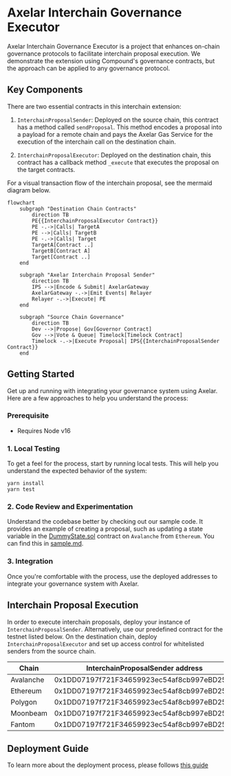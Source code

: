 # Axelar Interchain Governance Executor

Axelar Interchain Governance Executor is a project that enhances on-chain governance protocols to facilitate interchain proposal execution. We demonstrate the extension using Compound's governance contracts, but the approach can be applied to any governance protocol.

## Key Components

There are two essential contracts in this interchain extension:

1. `InterchainProposalSender`: Deployed on the source chain, this contract has a method called `sendProposal`. This method encodes a proposal into a payload for a remote chain and pays the Axelar Gas Service for the execution of the interchain call on the destination chain.

2. `InterchainProposalExecutor`: Deployed on the destination chain, this contract has a callback method `_execute` that executes the proposal on the target contracts.

For a visual transaction flow of the interchain proposal, see the mermaid diagram below.

```mermaid
flowchart
    subgraph "Destination Chain Contracts"
        direction TB
        PE{{InterchainProposalExecutor Contract}}
        PE -.->|Calls| TargetA
        PE -->|Calls| TargetB
        PE -.->|Calls| Target
        TargetA[Contract ..]
        TargetB[Contract A]
        Target[Contract ..]
    end

    subgraph "Axelar Interchain Proposal Sender"
        direction TB
        IPS -->|Encode & Submit| AxelarGateway
        AxelarGateway -.->|Emit Events| Relayer
        Relayer -.->|Execute| PE
    end

    subgraph "Source Chain Governance"
        direction TB
        Dev -->|Propose| Gov[Governor Contract]
        Gov -->|Vote & Queue| Timelock[Timelock Contract]
        Timelock -.->|Execute Proposal| IPS{{InterchainProposalSender Contract}}
    end
```

## Getting Started

Get up and running with integrating your governance system using Axelar. Here are a few approaches to help you understand the process:

### Prerequisite

- Requires Node v16

### 1. Local Testing

To get a feel for the process, start by running local tests. This will help you understand the expected behavior of the system:

```shell
yarn install
yarn test
```

### 2. Code Review and Experimentation

Understand the codebase better by checking out our sample code. It provides an example of creating a proposal, such as updating a state variable in the [DummyState.sol](contracts/test/DummyState.sol) contract on `Avalanche` from `Ethereum`. You can find this in [sample.md](docs/sample.md).

### 3. Integration

Once you're comfortable with the process, use the deployed addresses to integrate your governance system with Axelar.

## Interchain Proposal Execution

In order to execute interchain proposals, deploy your instance of `InterchainProposalSender`. Alternatively, use our predefined contract for the testnet listed below. On the destination chain, deploy `InterchainProposalExecutor` and set up access control for whitelisted senders from the source chain.

| Chain     | InterchainProposalSender address           |
| --------- | ------------------------------------------ |
| Avalanche | 0x1DD07197f721F34659923ec54af8cb997eBD255e |
| Ethereum  | 0x1DD07197f721F34659923ec54af8cb997eBD255e |
| Polygon   | 0x1DD07197f721F34659923ec54af8cb997eBD255e |
| Moonbeam  | 0x1DD07197f721F34659923ec54af8cb997eBD255e |
| Fantom    | 0x1DD07197f721F34659923ec54af8cb997eBD255e |

## Deployment Guide

To learn more about the deployment process, please follows [this guide](docs/deployment.md)
